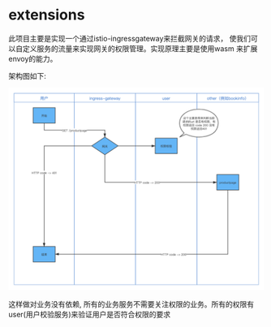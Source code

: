 # extensions

此项目主要是实现一个通过istio-ingressgateway来拦截网关的请求， 使我们可以自定义服务的流量来实现网关的权限管理。实现原理主要是使用wasm 来扩展envoy的能力。

架构图如下:

![extensions](image/wasm-ingressgateway.png)

这样做对业务没有依赖, 所有的业务服务不需要关注权限的业务。所有的权限有user(用户校验服务)来验证用户是否符合权限的要求